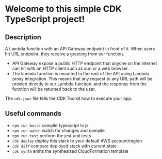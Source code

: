 # Welcome to this simple CDK TypeScript project!

## Description
A Lambda function with an API Gateway endpoint in front of it. When users hit URL endpoint, they receive a greeting from our function.

- API Gateway expose a public HTTP endpoint that anyone on the internet can hit with an HTTP client such as curl or a web browser.
- The lambda function is mounted to the root of the API using Lambda proxy integration. This means that any request to any URL path will be proxied directly to our Lambda function, and the response from the function will be returned back to the user.

The `cdk.json` file tells the CDK Toolkit how to execute your app.

## Useful commands

 * `npm run build`   compile typescript to js
 * `npm run watch`   watch for changes and compile
 * `npm run test`    perform the jest unit tests
 * `cdk deploy`      deploy this stack to your default AWS account/region
 * `cdk diff`        compare deployed stack with current state
 * `cdk synth`       emits the synthesized CloudFormation template
